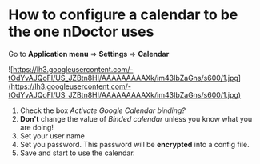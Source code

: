 # How to configure a calendar to be the one nDoctor uses #

Go to **Application menu** => **Settings** => **Calendar**

![https://lh3.googleusercontent.com/-tOdYvAJQoFI/US_JZBtn8HI/AAAAAAAAAXk/im43IbZaGns/s600/1.jpg](https://lh3.googleusercontent.com/-tOdYvAJQoFI/US_JZBtn8HI/AAAAAAAAAXk/im43IbZaGns/s600/1.jpg)

  1. Check the box _Activate Google Calendar binding?_
  1. **Don't** change the value of _Binded calendar_ unless you know what you are doing!
  1. Set your user name
  1. Set you password. This password will be **encrypted** into a config file.
  1. Save and start to use the calendar.